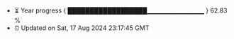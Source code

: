 - ⏳ Year progress { ██████████████████▁▁▁▁▁▁▁▁▁▁▁▁ } 62.83 %
- ⏰ Updated on Sat, 17 Aug 2024 23:17:45 GMT

